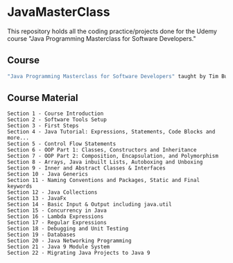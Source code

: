 # JavaMasterClass

This repository holds all the coding practice/projects done for the Udemy course "Java Programming Masterclass for Software Developers."

## Course

```bash
"Java Programming Masterclass for Software Developers" taught by Tim Buchalka.
```

## Course Material

```
Section 1 - Course Introduction
Section 2 - Software Tools Setup
Section 3 - First Steps
Section 4 - Java Tutorial: Expressions, Statements, Code Blocks and more...
Section 5 - Control Flow Statements
Section 6 - OOP Part 1: Classes, Constructors and Inheritance
Section 7 - OOP Part 2: Composition, Encapsulation, and Polymorphism
Section 8 - Arrays, Java inbuilt Lists, Autoboxing and Unboxing
Section 9 - Inner and Abstract Classes & Interfaces
Section 10 - Java Generics
Section 11 - Naming Conventions and Packages, Static and Final keywords
Section 12 - Java Collections
Section 13 - JavaFx 
Section 14 - Basic Input & Output including java.util
Section 15 - Concurrency in Java
Section 16 - Lambda Expressions
Section 17 - Regular Expressions
Section 18 - Debugging and Unit Testing
Section 19 - Databases
Section 20 - Java Networking Programming
Section 21 - Java 9 Module System
Section 22 - Migrating Java Projects to Java 9
```
